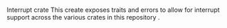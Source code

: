 #
#
Interrupt
crate
This
create
exposes
traits
and
errors
to
allow
for
interrupt
support
across
the
various
crates
in
this
repository
.

